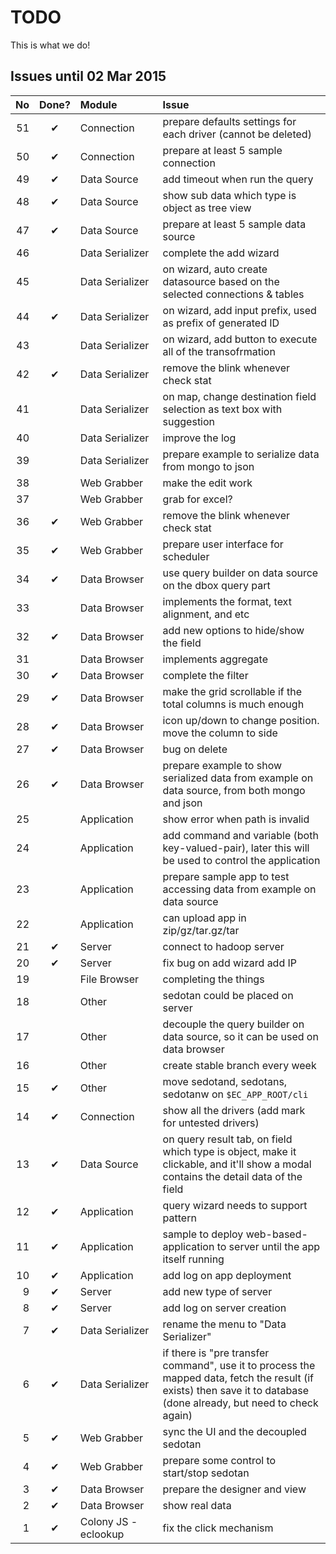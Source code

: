 # TODO

This is what we do!

## Issues until 02 Mar 2015

| No  | Done? | Module | Issue |
| --: | :---: | :----- | :---- | 
| 51 | ✔ | Connection | prepare defaults settings for each driver (cannot be deleted) |
| 50 | ✔ | Connection | prepare at least 5 sample connection |
| 49 | ✔ | Data Source | add timeout when run the query |
| 48 | ✔ | Data Source | show sub data which type is object as tree view |
| 47 | ✔ | Data Source | prepare at least 5 sample data source |
| 46 | | Data Serializer | complete the add wizard |
| 45 | | Data Serializer | on wizard, auto create datasource based on the selected connections & tables |
| 44 | ✔ | Data Serializer | on wizard, add input prefix, used as prefix of generated ID  |
| 43 | | Data Serializer | on wizard, add button to execute all of the transofrmation |
| 42 | ✔ | Data Serializer | remove the blink whenever check stat |
| 41 | | Data Serializer | on map, change destination field selection as text box with suggestion |
| 40 | | Data Serializer | improve the log |
| 39 | | Data Serializer | prepare example to serialize data from mongo to json |
| 38 | | Web Grabber | make the edit work |
| 37 | | Web Grabber | grab for excel? |
| 36 | ✔ | Web Grabber | remove the blink whenever check stat |
| 35 | ✔ | Web Grabber | prepare user interface for scheduler |
| 34 | ✔ | Data Browser | use query builder on data source on the dbox query part |
| 33 | | Data Browser | implements the format, text alignment, and etc |
| 32 | ✔ | Data Browser | add new options to hide/show the field |
| 31 | | Data Browser | implements aggregate |
| 30 | ✔ | Data Browser | complete the filter |
| 29 | ✔ | Data Browser | make the grid scrollable if the total columns is much enough |
| 28 | ✔ | Data Browser | icon up/down to change position. move the column to side |
| 27 | ✔ | Data Browser | bug on delete |
| 26 | ✔ | Data Browser | prepare example to show serialized data from example on data source, from both mongo and json |
| 25 | | Application | show error when path is invalid |
| 24 | | Application | add command and variable (both key-valued-pair), later this will be used to control the application |
| 23 | | Application | prepare sample app to test accessing data from example on data source |
| 22 | | Application | can upload app in zip/gz/tar.gz/tar |
| 21 | ✔ | Server | connect to hadoop server |
| 20 | ✔ | Server | fix bug on add wizard add IP |
| 19 | | File Browser | completing the things |
| 18 | | Other | sedotan could be placed on server |
| 17 | | Other | decouple the query builder on data source, so it can be used on data browser |
| 16 | | Other | create stable branch every week |
| 15 | ✔ | Other | move sedotand, sedotans, sedotanw on `$EC_APP_ROOT/cli` |
| 14 | ✔ | Connection | show all the drivers (add mark for untested drivers) |
| 13 | ✔ | Data Source | on query result tab, on field which type is object, make it clickable, and it'll show a modal contains the detail data of the field |
| 12 | ✔ | Application | query wizard needs to support pattern |
| 11 | ✔ | Application | sample to deploy web-based-application to server until the app itself running |
| 10 | ✔ | Application | add log on app deployment |
| 9 | ✔ | Server | add new type of server |
| 8 | ✔ | Server | add log on server creation |
| 7 | ✔ | Data&nbsp;Serializer | rename the menu to "Data Serializer" |
| 6 | ✔ | Data Serializer | if there is "pre transfer command", use it to process the mapped data, fetch the result (if exists) then save it to database (done already, but need to check again) |
| 5 | ✔ | Web Grabber | sync the UI and the decoupled sedotan |
| 4 | ✔ | Web Grabber | prepare some control to start/stop sedotan |
| 3 | ✔ | Data Browser | prepare the designer and view |
| 2 | ✔ | Data Browser | show real data |
| 1 | ✔ | Colony JS - eclookup | fix the click mechanism |
